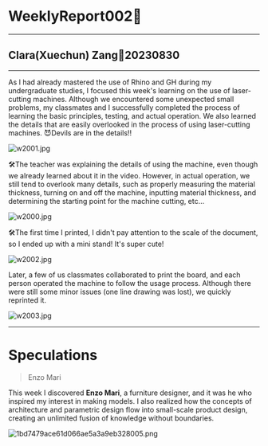 # WeeklyReport002🥽

---

## Clara(Xuechun) Zang💭20230830

---

As I had already mastered the use of Rhino and GH during my undergraduate studies, I focused this week's learning on the use of laser-cutting machines. Although we encountered some unexpected small problems, my classmates and I successfully completed the process of learning the basic principles, testing, and actual operation. We also learned the details that are easily overlooked in the process of using laser-cutting machines. 😈Devils are in the details!!

![w2001.jpg](/WeeklyReport002🥽/w2001.jpg)

🛠️The teacher was explaining the details of using the machine, even though we already learned about it in the video. However, in actual operation, we still tend to overlook many details, such as properly measuring the material thickness, turning on and off the machine, inputting material thickness, and determining the starting point for the machine cutting, etc…

![w2000.jpg](WeeklyReport002%F0%9F%A5%BD%20ff0c4754fb2142c28a6aa25755b23476/w2000.jpg)

🛠️The first time I printed, I didn't pay attention to the scale of the document, so I ended up with a mini stand! It's super cute!

![w2002.jpg](WeeklyReport002%F0%9F%A5%BD%20ff0c4754fb2142c28a6aa25755b23476/w2002.jpg)

Later, a few of us classmates collaborated to print the board, and each person operated the machine to follow the usage process. Although there were still some minor issues (one line drawing was lost), we quickly reprinted it.

![w2003.jpg](WeeklyReport002%F0%9F%A5%BD%20ff0c4754fb2142c28a6aa25755b23476/w2003.jpg)

---

# Speculations

> Enzo Mari
> 

This week I discovered **Enzo Mari**, a furniture designer, and it was he who inspired my interest in making models. I also realized how the concepts of architecture and parametric design flow into small-scale product design, creating an unlimited fusion of knowledge without boundaries.

![1bd7479ace61d066ae5a3a9eb328005.png](WeeklyReport002%F0%9F%A5%BD%20ff0c4754fb2142c28a6aa25755b23476/1bd7479ace61d066ae5a3a9eb328005.png)
